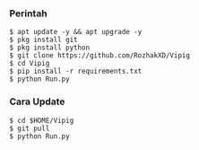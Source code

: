 ### Perintah
    $ apt update -y && apt upgrade -y
    $ pkg install git
    $ pkg install python
    $ git clone https://github.com/RozhakXD/Vipig
    $ cd Vipig
    $ pip install -r requirements.txt
    $ python Run.py

### Cara Update
    $ cd $HOME/Vipig
    $ git pull
    $ python Run.py
